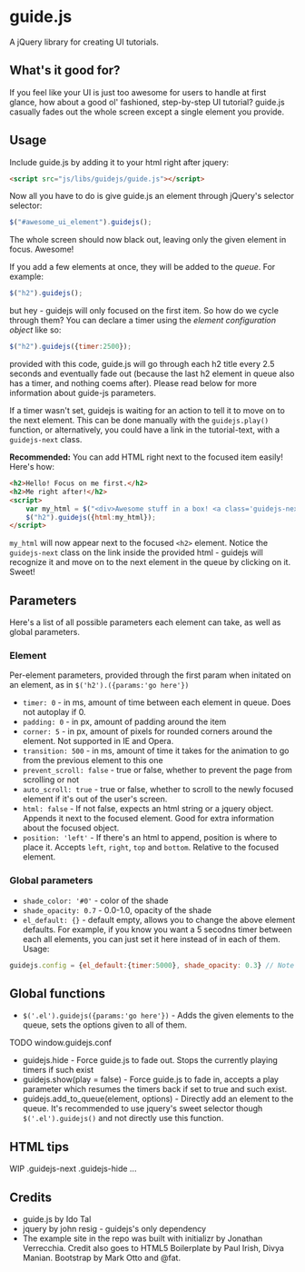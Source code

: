 # guide.js
A jQuery library for creating UI tutorials.

## What's it good for?
If you feel like your UI is just too awesome for users to handle at first glance, how about a good ol' fashioned, step-by-step UI tutorial? guide.js casually fades out the whole screen except a single element you provide.

## Usage

Include guide.js by adding it to your html right after jquery:

```html
<script src="js/libs/guidejs/guide.js"></script>
```

Now all you have to do is give guide.js an element through jQuery's selector selector:

```javascript
$("#awesome_ui_element").guidejs();
```

The whole screen should now black out, leaving only the given element in focus. Awesome! 


If you add a few elements at once, they will be added to the *queue*. For example:

```javascript
$("h2").guidejs();
```

but hey - guidejs will only focused on the first item. So how do we cycle through them? You can declare a timer using the *element configuration object* like so:

```javascript
$("h2").guidejs({timer:2500});
```

provided with this code, guide.js will go through each h2 title every 2.5 seconds and eventually fade out (because the last h2 element in queue also has a timer, and nothing coems after). Please read below for more information about guide-js parameters.


If a timer wasn't set, guidejs is waiting for an action to tell it to move on to the next element. This can be done manually with the `guidejs.play()` function, or alternatively, you could have a link in the tutorial-text, with a `guidejs-next` class. 

**Recommended:** You can add HTML right next to the focused item easily! Here's how:

```html
<h2>Hello! Focus on me first.</h2>
<h2>Me right after!</h2>
<script>
	var my_html = $("<div>Awesome stuff in a box! <a class='guidejs-next' href='#'>Next!</a></div>")
	$("h2").guidejs({html:my_html});
</script>
```

`my_html` will now appear next to the focused `<h2>` element. Notice the `guidejs-next` class on the link inside the provided html - guidejs will recognize it and move on to the next element in the queue by clicking on it. Sweet!

## Parameters

Here's a list of all possible parameters each element can take, as well as global parameters.

### Element 
Per-element parameters, provided through the first param when initated on an element, as in `$('h2').({params:'go here'})`

* `timer: 0` - in ms, amount of time between each element in queue. Does not autoplay if 0.
* `padding: 0` - in px, amount of padding around the item
* `corner: 5` - in px, amount of pixels for rounded corners around the element. Not supported in IE and Opera.
* `transition: 500` - in ms, amount of time it takes for the animation to go from the previous element to this one
* `prevent_scroll: false` - true or false, whether to prevent the page from scrolling or not
* `auto_scroll: true` - true or false, whether to scroll to the newly focused element if it's out of the user's screen.
* `html: false` - If not false, expects an html string or a jquery object. Appends it next to the focused element. Good for extra information about the focused object. 
* `position: 'left'` - If there's an html to append, position is where to place it. Accepts `left`, `right`, `top` and `bottom`. Relative to the focused element.

### Global parameters

* `shade_color: '#0'` - color of the shade
* `shade_opacity: 0.7` - 0.0-1.0, opacity of the shade
* `el_default: {}` - default empty, allows you to change the above element defaults. For example, if you know you want a 5 secodns timer between each all elements, you can just set it here instead of in each of them. Usage:

```javascript
guidejs.config = {el_default:{timer:5000}, shade_opacity: 0.3} // Note 'el_default' is an object. Don't confuse and put 'timer' up in config directly, it won't work!
```


## Global functions

* `$('.el').guidejs({params:'go here'})` - Adds the given elements to the queue, sets the options given to all of them.

TODO window.guidejs.conf 

* guidejs.hide - Force guide.js to fade out. Stops the currently playing timers if such exist
* guidejs.show(play = false) - Force guide.js to fade in, accepts a play parameter which resumes the timers back if set to true and such exist.
* guidejs.add_to_queue(element, options) - Directly add an element to the queue. It's recommended to use jquery's sweet selector though `$('.el').guidejs()` and not directly use this function. 


## HTML tips
WIP 
.guidejs-next
.guidejs-hide
...


## Credits
* guide.js by Ido Tal
* jquery by john resig - guidejs's only dependency 
* The example site in the repo was built with initializr by Jonathan Verrecchia. Credit also goes to HTML5 Boilerplate by Paul Irish, Divya Manian. Bootstrap by Mark Otto and @fat. 